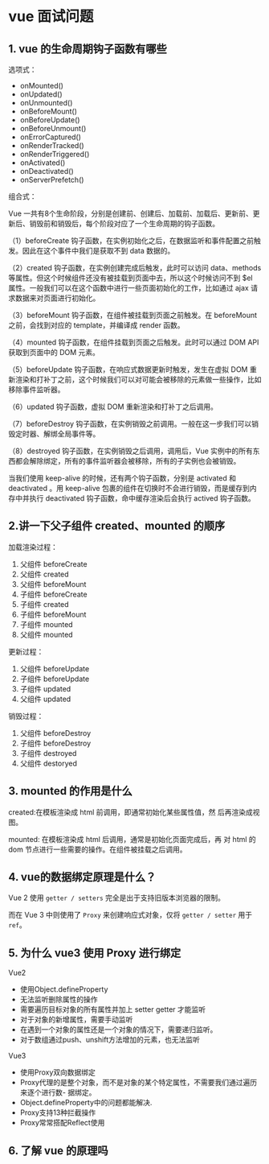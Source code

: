 # vue 面试问题

## 1. vue 的生命周期钩子函数有哪些

 选项式：

- onMounted()
- onUpdated()
- onUnmounted()
- onBeforeMount()
- onBeforeUpdate()
- onBeforeUnmount()
- onErrorCaptured()
- onRenderTracked()
- onRenderTriggered()
- onActivated()
- onDeactivated()
- onServerPrefetch()

组合式：

Vue 一共有8个生命阶段，分别是创建前、创建后、加载前、加载后、更新前、更新后、销毁前和销毁后，每个阶段对应了一个生命周期的钩子函数。

（1）beforeCreate 钩子函数，在实例初始化之后，在数据监听和事件配置之前触发。因此在这个事件中我们是获取不到 data 数据的。

（2）created 钩子函数，在实例创建完成后触发，此时可以访问 data、methods 等属性。但这个时候组件还没有被挂载到页面中去，所以这个时候访问不到 $el 属性。一般我们可以在这个函数中进行一些页面初始化的工作，比如通过 ajax 请求数据来对页面进行初始化。

（3）beforeMount 钩子函数，在组件被挂载到页面之前触发。在 beforeMount 之前，会找到对应的 template，并编译成 render 函数。

（4）mounted 钩子函数，在组件挂载到页面之后触发。此时可以通过 DOM API 获取到页面中的 DOM 元素。

（5）beforeUpdate 钩子函数，在响应式数据更新时触发，发生在虚拟 DOM 重新渲染和打补丁之前，这个时候我们可以对可能会被移除的元素做一些操作，比如移除事件监听器。

（6）updated 钩子函数，虚拟 DOM 重新渲染和打补丁之后调用。

（7）beforeDestroy 钩子函数，在实例销毁之前调用。一般在这一步我们可以销毁定时器、解绑全局事件等。

（8）destroyed 钩子函数，在实例销毁之后调用，调用后，Vue 实例中的所有东西都会解除绑定，所有的事件监听器会被移除，所有的子实例也会被销毁。

当我们使用 keep-alive 的时候，还有两个钩子函数，分别是 activated 和 deactivated 。用 keep-alive 包裹的组件在切换时不会进行销毁，而是缓存到内存中并执行 deactivated 钩子函数，命中缓存渲染后会执行 actived 钩子函数。

## 2.讲一下父子组件 created、mounted 的顺序

加载渲染过程：

1. 父组件 beforeCreate
2. 父组件 created
3. 父组件 beforeMount
4. 子组件 beforeCreate
5. 子组件 created
6. 子组件 beforeMount
7. 子组件 mounted
8. 父组件 mounted

更新过程：

1. 父组件 beforeUpdate
2. 子组件 beforeUpdate
3. 子组件 updated
4. 父组件 updated

销毁过程：

1. 父组件 beforeDestroy
2. 子组件 beforeDestroy
3. 子组件 destroyed
4. 父组件 destoryed

## 3. mounted 的作用是什么

created:在模板渲染成 html 前调用，即通常初始化某些属性值，然
后再渲染成视图。

mounted: 在模板渲染成 html 后调用，通常是初始化页面完成后，再
对 html 的 dom 节点进行一些需要的操作。在组件被挂载之后调用。

## 4. vue的数据绑定原理是什么？

Vue 2 使用 `getter / setters` 完全是出于支持旧版本浏览器的限制。

而在 Vue 3 中则使用了 `Proxy` 来创建响应式对象，仅将 `getter / setter` 用于 `ref`。

## 5. 为什么 vue3 使用 Proxy 进行绑定

Vue2

- 使用Object.defineProperty
- 无法监听删除属性的操作
- 需要遍历目标对象的所有属性并加上 setter getter 才能监听
- 对于对象的新增属性，需要手动监听
- 在遇到一个对象的属性还是一个对象的情况下，需要递归监听。
- 对于数组通过push、unshift方法增加的元素，也无法监听

Vue3

- 使用Proxy双向数据绑定
- Proxy代理的是整个对象，而不是对象的某个特定属性，不需要我们通过遍历来逐个进行数- 据绑定。
- Object.defineProperty中的问题都能解决.
- Proxy支持13种拦截操作
- Proxy常常搭配Reflect使用

## 6. 了解 vue 的原理吗
